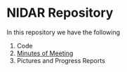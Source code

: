 # NIDAR Repository

In this repository we have the following 

1. Code 
2. [Minutes of Meeting](./MOM/)
3. Pictures and Progress Reports
